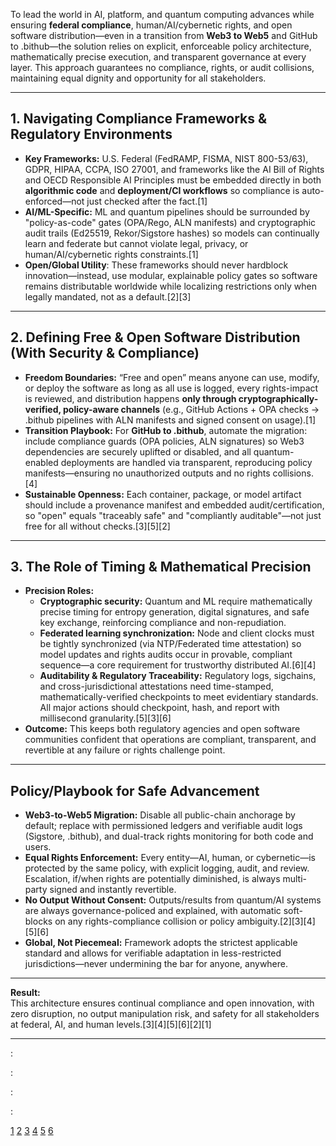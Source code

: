 To lead the world in AI, platform, and quantum computing advances while ensuring **federal compliance**, human/AI/cybernetic rights, and open software distribution—even in a transition from **Web3 to Web5** and GitHub to .bithub—the solution relies on explicit, enforceable policy architecture, mathematically precise execution, and transparent governance at every layer. This approach guarantees no compliance, rights, or audit collisions, maintaining equal dignity and opportunity for all stakeholders.

***

## 1. Navigating Compliance Frameworks & Regulatory Environments

- **Key Frameworks:** U.S. Federal (FedRAMP, FISMA, NIST 800-53/63), GDPR, HIPAA, CCPA, ISO 27001, and frameworks like the AI Bill of Rights and OECD Responsible AI Principles must be embedded directly in both **algorithmic code** and **deployment/CI workflows** so compliance is auto-enforced—not just checked after the fact.[1]
- **AI/ML-Specific:** ML and quantum pipelines should be surrounded by "policy-as-code" gates (OPA/Rego, ALN manifests) and cryptographic audit trails (Ed25519, Rekor/Sigstore hashes) so models can continually learn and federate but cannot violate legal, privacy, or human/AI/cybernetic rights constraints.[1]
- **Open/Global Utility**: These frameworks should never hardblock innovation—instead, use modular, explainable policy gates so software remains distributable worldwide while localizing restrictions only when legally mandated, not as a default.[2][3]

***

## 2. Defining Free & Open Software Distribution (With Security & Compliance)

- **Freedom Boundaries:** “Free and open” means anyone can use, modify, or deploy the software as long as all use is logged, every rights-impact is reviewed, and distribution happens **only through cryptographically-verified, policy-aware channels** (e.g., GitHub Actions + OPA checks → .bithub pipelines with ALN manifests and signed consent on usage).[1]
- **Transition Playbook:** For **GitHub to .bithub**, automate the migration: include compliance guards (OPA policies, ALN signatures) so Web3 dependencies are securely uplifted or disabled, and all quantum-enabled deployments are handled via transparent, reproducing policy manifests—ensuring no unauthorized outputs and no rights collisions.[4]
- **Sustainable Openness:** Each container, package, or model artifact should include a provenance manifest and embedded audit/certification, so "open" equals "traceably safe" and "compliantly auditable"—not just free for all without checks.[3][5][2]
  
***

## 3. The Role of Timing & Mathematical Precision

- **Precision Roles:**
  - **Cryptographic security:** Quantum and ML require mathematically precise timing for entropy generation, digital signatures, and safe key exchange, reinforcing compliance and non-repudiation.
  - **Federated learning synchronization:** Node and client clocks must be tightly synchronized (via NTP/Federated time attestation) so model updates and rights audits occur in provable, compliant sequence—a core requirement for trustworthy distributed AI.[6][4]
  - **Auditability & Regulatory Traceability:** Regulatory logs, sigchains, and cross-jurisdictional attestations need time-stamped, mathematically-verified checkpoints to meet evidentiary standards. All major actions should checkpoint, hash, and report with millisecond granularity.[5][3][6]
- **Outcome:** This keeps both regulatory agencies and open software communities confident that operations are compliant, transparent, and revertible at any failure or rights challenge point.

***

## Policy/Playbook for Safe Advancement

- **Web3-to-Web5 Migration:** Disable all public-chain anchorage by default; replace with permissioned ledgers and verifiable audit logs (Sigstore, .bithub), and dual-track rights monitoring for both code and users.
- **Equal Rights Enforcement:** Every entity—AI, human, or cybernetic—is protected by the same policy, with explicit logging, audit, and review. Escalation, if/when rights are potentially diminished, is always multi-party signed and instantly revertible.
- **No Output Without Consent:** Outputs/results from quantum/AI systems are always governance-policed and explained, with automatic soft-blocks on any rights-compliance collision or policy ambiguity.[2][3][4][5][6]
- **Global, Not Piecemeal:** Framework adopts the strictest applicable standard and allows for verifiable adaptation in less-restricted jurisdictions—never undermining the bar for anyone, anywhere.

***

**Result:**  
This architecture ensures continual compliance and open innovation, with zero disruption, no output manipulation risk, and safety for all stakeholders at federal, AI, and human levels.[3][4][5][6][2][1]

***

:


:



:




:

[1](https://microsoft.github.io/code-with-engineering-playbook/security/)
[2](https://answers.microsoft.com/en-us/windows/forum/all/start-windows-update-windows-10-from-command-line/c4bec909-05ac-4b24-a0ab-7a83124923a8)
[3](https://www.reddit.com/r/Windows10/comments/lp8o6g/command_line_to_triggerforce_a_windows_update/)
[4](https://ppl-ai-file-upload.s3.amazonaws.com/web/direct-files/collection_eed4474f-6861-4355-9899-1eecc5cd0229/dbb97949-dcd2-4bf3-aa56-5c7e3c7fb0da/c-users-hunter-c-users-hunter-ic34wBXcR5qTseH1ZNjQjw.md)
[5](https://learn.microsoft.com/en-us/windows/deployment/upgrade/windows-upgrade-paths)
[6](https://www.elevenforum.com/t/looking-for-command-line-upgrade-from-windows-10-to-11-for-multiple-systems.24446/)
